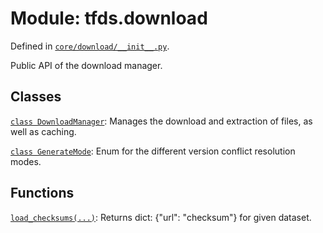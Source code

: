 <div itemscope itemtype="http://developers.google.com/ReferenceObject">
<meta itemprop="name" content="tfds.download" />
<meta itemprop="path" content="Stable" />
</div>

# Module: tfds.download



Defined in [`core/download/__init__.py`](https://github.com/tensorflow/datasets/tree/master/tensorflow_datasets/core/download/__init__.py).

Public API of the download manager.

## Classes

[`class DownloadManager`](../tfds/download/DownloadManager.md): Manages the download and extraction of files, as well as caching.

[`class GenerateMode`](../tfds/download/GenerateMode.md): Enum for the different version conflict resolution modes.

## Functions

[`load_checksums(...)`](../tfds/download/load_checksums.md): Returns dict: {"url": "checksum"} for given dataset.

